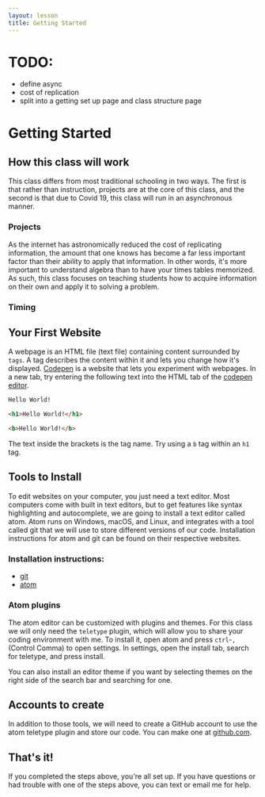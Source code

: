 ```yaml
---
layout: lesson
title: Getting Started
---
```

# TODO:
* define async
* cost of replication
* split into a getting set up page and class structure page

# Getting Started

## How this class will work
This class differs from most traditional schooling in two ways. The first is that rather than instruction, projects are at the core of this class, and the second is that due to Covid 19, this class will run in an asynchronous manner.

### Projects
As the internet has astronomically reduced the cost of replicating information, the amount that one knows has become a far less important factor than their ability to apply that information. In other words, it's more important to understand algebra than to have your times tables memorized. As such, this class focuses on teaching students how to acquire information on their own and apply it to solving a problem.

### Timing


## Your First Website
A webpage is an HTML file (text file) containing content surrounded by `tags`. A tag describes the content within it and lets you change how it's displayed. [Codepen](https://codepen.io/) is a website that lets you experiment with webpages. In a new tab, try entering the following text into the HTML tab of the [codepen editor](https://codepen.io/pen).

```html
Hello World!
```

```html
<h1>Hello World!</h1>
```

```html
<b>Hello World!</b>
```

The text inside the brackets is the tag name. Try using a `b` tag within an `h1` tag.

## Tools to Install

To edit websites on your computer, you just need a text editor. Most computers come with built in text editors, but to get features like syntax highlighting and autocomplete, we are going to install a text editor called atom. Atom runs on Windows, macOS, and Linux, and integrates with a tool called git that we will use to store different versions of our code. Installation instructions for atom and git can be found on their respective websites.

### Installation instructions:
* [git](https://git-scm.com/download/)
* [atom](https://atom.io/)

### Atom plugins

The atom editor can be customized with plugins and themes. For this class we will only need the `teletype` plugin, which will allow you to share your coding environment with me. To install it, open atom and press `ctrl`-`,` (Control Comma) to open settings. In settings, open the install tab, search for teletype, and press install.

You can also install an editor theme if you want by selecting themes on the right side of the search bar and searching for one.

## Accounts to create

In addition to those tools, we will need to create a GitHub account to use the atom teletype plugin and store our code. You can make one at [github.com](https://github.com/join).

## That's it!

If you completed the steps above, you're all set up. If you have questions or had trouble with one of the steps above, you can text or email me for help.
